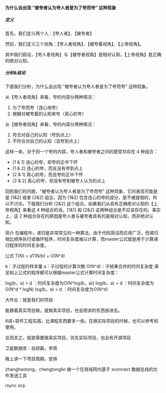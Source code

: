 #### 为什么会出现 “被夸者认为夸人者是为了夸而夸” 这种现象

##### 定义

首先，我们定义两个人：【夸人者】、【被夸者】

然后，我们定义三个视角：【夸人者视角】、【被夸着视角】、【上帝视角】。

其中我们假设，【夸人者视角】与【被夸者视角】是相对认知，【上帝视角】是正确的绝对认知。

##### 分析&结论

下面我们分析，为什么会出现 “被夸者认为夸人者是为了夸而夸” 这种现象。

从【夸人者视角】来看，夸的内容分两种情况：

1. 为了夸而夸（违心地夸）
2. 根据对被夸着的认知来夸（真心的夸）

从【被夸者视角】来看，夸的内容分两种情况：

1. 符合对自己的认知（夸到点上）
2. 不符合对自己的认知（没夸到点上）

这样一来，对于同一个夸的内容，夸人者和被夸者之间的感受共存在 4 种组合：

- [1 & 1] 违心的夸，却夸的正中下怀
- [1 & 2] 违心的夸，而且没有夸到点上
- [2 & 1] 真心的夸，而且夸的正中下怀
- [2 & 2] 真心的夸，但没有夸到被夸人认为的点上

回到我们的问题，“被夸者认为夸人者是为了夸而夸” 这种现象，它的表现可能是是 [1&2] 或者 [2&2] 组合。因为  [1&2] 包含违心的夸的成分，是不被提倡的，所以不讨论。下面我们分析  [2&2] 这个组合。如果我们从具有正确绝对认知的【上帝视角】来看这 4 种组合的话，[1&1] 和 [2&2] 这两种组合是不应该存在的。事实上，这 2 种组合存在的原因是夸人者与被夸者具有的是相对认知，而非绝对认知。





简介
在编程中，递归是非常常见的一种算法，由于代码简洁而应用广泛，但递归相比顺序执行或循环程序，时间复杂度难以计算，而master公式就是用于计算递归程序的时间复杂度。

公式
T(N) = aT(N/b) + O(N^d)

b：子过程的样本量
a：子过程的计算次数
O(N^d)：子结果合并的时间复杂度
满足如上公式的程序都可以根据master公式计算时间复杂度：

log(b，a) > d ：时间复杂度为O(N^log(b，a))
log(b，a) = d ：时间复杂度为O(N^d * logN)
log(b，a) < d ：时间复杂度为O(N^d)





大作业：就是我们的项目

能跟着真实项目做，就做真实项目，也会把讲的东西放进去。

8讲+软件工程实践，比课程东西要多一些。在做实际项目的时候，也可以参考和使用。

总而言之，就是需要做真实项目，优先实际项目，也会有开源项目



卫星数据库：岳硕磊，李燕

晚上讲一下项目周期，安排

zhanghaotong，chengtonglin 做一个在局域网内基于 xconnect 数据总线的文件发送工具

rsync scp











